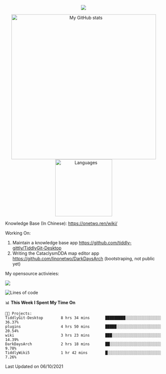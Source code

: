 <a href="https://github.com/linonetwo">
    <p align="center">
        <img src="https://github-profile-trophy.vercel.app/?username=linonetwo&column=7&theme=onedark"/>
    </p>
</a>
<a align="center" href="https://github.com/linonetwo">
  <p align="center">
    <img src="https://github-readme-stats.vercel.app/api?username=linonetwo&show_icons=true&count_private=true" alt="My GitHub stats" width="465"/>
    <img src="https://github-readme-stats.vercel.app/api/top-langs/?username=linonetwo&layout=compact&langs_count=10" alt="Languages" height="183">
  </p>
</a>

Knowledge Base (In Chinese): https://onetwo.ren/wiki/

Working On: 

1. Maintain a knowledge base app https://github.com/tiddly-gittly/TiddlyGit-Desktop
1. Writing the CataclysmDDA map editor app https://github.com/linonetwo/DarkDaysArch (bootstraping, not public yet)

My opensource activieies:

![](https://visitor-badge.glitch.me/badge?page_id=linonetwo.linonetwo)

<!--START_SECTION:waka-->
![Lines of code](https://img.shields.io/badge/From%20Hello%20World%20I%27ve%20Written-2.6%20million%20lines%20of%20code-blue)

📊 **This Week I Spent My Time On** 

```text
🐱‍💻 Projects: 
TiddlyGit-Desktop        8 hrs 34 mins       █████████░░░░░░░░░░░░░░░░   36.37% 
plugins                  4 hrs 50 mins       █████░░░░░░░░░░░░░░░░░░░░   20.54% 
wiki                     3 hrs 23 mins       ███░░░░░░░░░░░░░░░░░░░░░░   14.39% 
DarkDaysArch             2 hrs 18 mins       ██░░░░░░░░░░░░░░░░░░░░░░░   9.78% 
TiddlyWiki5              1 hr 42 mins        █░░░░░░░░░░░░░░░░░░░░░░░░   7.26%

```


 Last Updated on 06/10/2021
<!--END_SECTION:waka-->
